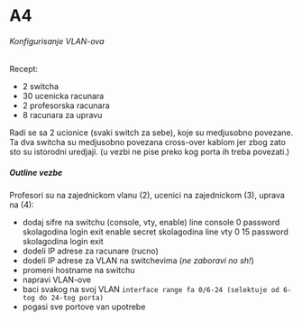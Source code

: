 # A4
###### Konfigurisanje VLAN-ova

Recept:
- 2 switcha
- 30 ucenicka racunara
- 2 profesorska racunara
- 8 racunara za upravu

Radi se sa 2 ucionice (svaki switch za sebe), koje su medjusobno povezane.
Ta dva switcha su medjusobno povezana cross-over kablom jer zbog zato sto su
istorodni uredjaji. (u vezbi ne pise preko kog porta ih treba povezati.)

##### Outline vezbe
Profesori su na zajednickom vlanu (2), ucenici na zajednickom (3), uprava na (4):
- dodaj sifre na switchu (console, vty, enable)
    line console 0
    password skolagodina
    login
    exit
    enable secret skolagodina
    line vty 0 15
    password skolagodina
    login
    exit
- dodeli IP adrese za racunare (rucno)
- dodeli IP adrese za VLAN na switchevima (_ne zaboravi no sh!_)
- promeni hostname na switchu
- napravi VLAN-ove
- baci svakog na svoj VLAN ```interface range fa 0/6-24 (selektuje od 6-tog
  do 24-tog porta)```
- pogasi sve portove van upotrebe